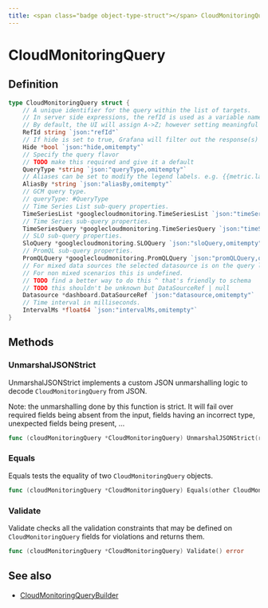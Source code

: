 ```yaml
---
title: <span class="badge object-type-struct"></span> CloudMonitoringQuery
---
```

# <span class="badge object-type-struct"></span> CloudMonitoringQuery

## Definition

```go
type CloudMonitoringQuery struct {
    // A unique identifier for the query within the list of targets.
    // In server side expressions, the refId is used as a variable name to identify results.
    // By default, the UI will assign A->Z; however setting meaningful names may be useful.
    RefId string `json:"refId"`
    // If hide is set to true, Grafana will filter out the response(s) associated with this query before returning it to the panel.
    Hide *bool `json:"hide,omitempty"`
    // Specify the query flavor
    // TODO make this required and give it a default
    QueryType *string `json:"queryType,omitempty"`
    // Aliases can be set to modify the legend labels. e.g. {{metric.label.xxx}}. See docs for more detail.
    AliasBy *string `json:"aliasBy,omitempty"`
    // GCM query type.
    // queryType: #QueryType
    // Time Series List sub-query properties.
    TimeSeriesList *googlecloudmonitoring.TimeSeriesList `json:"timeSeriesList,omitempty"`
    // Time Series sub-query properties.
    TimeSeriesQuery *googlecloudmonitoring.TimeSeriesQuery `json:"timeSeriesQuery,omitempty"`
    // SLO sub-query properties.
    SloQuery *googlecloudmonitoring.SLOQuery `json:"sloQuery,omitempty"`
    // PromQL sub-query properties.
    PromQLQuery *googlecloudmonitoring.PromQLQuery `json:"promQLQuery,omitempty"`
    // For mixed data sources the selected datasource is on the query level.
    // For non mixed scenarios this is undefined.
    // TODO find a better way to do this ^ that's friendly to schema
    // TODO this shouldn't be unknown but DataSourceRef | null
    Datasource *dashboard.DataSourceRef `json:"datasource,omitempty"`
    // Time interval in milliseconds.
    IntervalMs *float64 `json:"intervalMs,omitempty"`
}
```
## Methods

### <span class="badge object-method"></span> UnmarshalJSONStrict

UnmarshalJSONStrict implements a custom JSON unmarshalling logic to decode `CloudMonitoringQuery` from JSON.

Note: the unmarshalling done by this function is strict. It will fail over required fields being absent from the input, fields having an incorrect type, unexpected fields being present, …

```go
func (cloudMonitoringQuery *CloudMonitoringQuery) UnmarshalJSONStrict(raw []byte) error
```

### <span class="badge object-method"></span> Equals

Equals tests the equality of two `CloudMonitoringQuery` objects.

```go
func (cloudMonitoringQuery *CloudMonitoringQuery) Equals(other CloudMonitoringQuery) bool
```

### <span class="badge object-method"></span> Validate

Validate checks all the validation constraints that may be defined on `CloudMonitoringQuery` fields for violations and returns them.

```go
func (cloudMonitoringQuery *CloudMonitoringQuery) Validate() error
```

## See also

 * <span class="badge builder"></span> [CloudMonitoringQueryBuilder](./builder-CloudMonitoringQueryBuilder.md)

